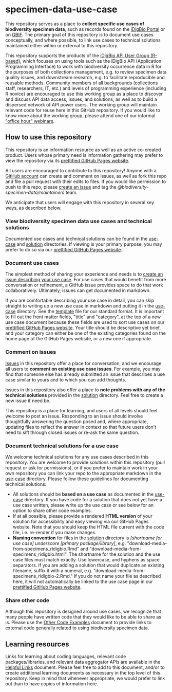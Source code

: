 # specimen-data-use-case

This repository serves as a place to **collect specific use cases of biodiversity specimen data**, such as records found on the [iDigBio Portal](https://www.idigbio.org/portal/) or on [GBIF](https://www.gbif.org/). The primary goal of this repository is to document use cases conceptually, and where possible, to link use cases to technical solutions maintained either within or external to this repository.

This repository supports the products of the [iDigBio API User Group (R-based)](https://www.idigbio.org/wiki/index.php/IDigBio_Working_Groups#API_User_Group_.28R-based.29), which focuses on using tools such as the iDigBio API (Application Programming Interface) to work with biodiversity occurrence data in R for the purposes of both collections management, e.g. to review specimen data quality issues, and downstream research, e.g. to facilitate reproducible and reusable methods. Community members of all backgrounds (collections staff, researchers, IT, etc.) and levels of programming experience (including R novice) are encouraged to use this working group as a place to discover and discuss API data access, issues, and solutions, as well as to build a dispersed network of API power users. The working group will maintain relevant code for reuse here in this GitHub repository. If you would like to know more about the working group, please attend one of our informal ["office hour" webinars](https://www.idigbio.org/content/open-office-hours-hosted-api-user-group-r-based).

## How to use this repository
This repository is an information resource as well as an active co-created product. Users whose primary need is information gathering may prefer to view the repository via its [prettified GitHub Pages website](https://biodiversity-specimen-data.github.io/specimen-data-use-case/).

All users are encouraged to contribute to this repository! Anyone with a [GitHub account](https://github.com/join) can create and comment on issues, as well as fork this repo and file a pull request with their edits to files. If you would like permission to push to this repo, please [create an issue](https://github.com/biodiversity-specimen-data/specimen-data-use-case/issues) and tag the _@biodiversity-specimen-data/maintainers_ team.

We anticipate that users will engage with this repository in several key ways, as described below.

### View biodiversity specimen data use cases and technical solutions

Documented use cases and technical solutions can be found in the [use-case](_use-case) and [solution](_solution) directories. If viewing is your primary purpose, you may prefer to do so via our [prettified GitHub Pages website](https://biodiversity-specimen-data.github.io/specimen-data-use-case/).

### Document use cases

The simplest method of sharing your experience and needs is to [create an issue describing your use case](https://github.com/biodiversity-specimen-data/specimen-data-use-case/issues). For use cases that would benefit from more conversation or refinement, a GitHub issue provides space to do that work collaboratively. Ultimately, issues can get documented in markdown.

If you are comfortable describing your use case in detail, you can skip straight to writing up a new use case in markdown and putting it in the [use-case](_use-case) directory. See the [template](_use-case/_TEMPLATE.md) file for our standard format. It is important to fill out the front matter fields, "title" and "category", at the top of a new use case document because these fields are used to sort use cases on our [prettified GitHub Pages website](https://biodiversity-specimen-data.github.io/specimen-data-use-case/). Your title should be descriptive yet brief, and your category can either be one of the existing categories found on the home page of the GitHub Pages website, or a new one if appropriate.

### Comment on issues

[Issues](https://github.com/biodiversity-specimen-data/specimen-data-use-case/issues) in this repository offer a place for conversation, and we encourage all users to **comment on existing use case issues**. For example, you may find that someone else has already submitted an issue that describes a use case similar to yours and to which you can add thoughts.

Issues in this repository also offer a place to **note problems with any of the technical solutions** provided in the [solution](_solution) directory. Feel free to create a new issue if need be.

This repository is a place for learning, and users of all levels should feel welcome to post an issue. Responding to an issue should involve thoughtfully answering the question posed and, where appropriate, updating files to reflect the answer in context so that future users don't need to sift through closed issues or re-ask the same question.

### Document technical solutions for a use case

We welcome technical solutions for any use cases described in this repository. You are welcome to provide solutions within this repository (pull request or ask for permissions), or if you prefer to maintain work in your own repository you can link your repo to the appropriate markdown in the [use-case](_use-case) directory. Please follow these guidelines for documenting technical solutions:
- All solutions should be **based on a use case** as documented in the [use-case](_use-case) directory. If you have code for a solution that does not yet have a use case written, please write up the use case or see below for an option to share other code examples.
- If at all possible, please provide a rendered **HTML version** of your solution for accessibility and easy viewing via our GitHub Pages website. Note that you should keep the HTML file current with the code file, i.e. re-render if you make changes.
- **Naming convention** for files in the [solution](_solution) directory is _[shortname for use case] underscore [primary package/library]_, e.g. "download-media-from-specimens_ridigbio.Rmd" and "download-media-from-specimens_ridigbio.html". The shortname for the solution and the use case files must match exactly. Use lowercase, and hyphens as space separators. If you are adding a solution that would duplicate an existing filename, suffix it with a numeral, e.g. "download-media-from-specimens_ridigbio-2.Rmd." If you do not name your file as described here, it will not automatically be linked to the use case page in our [prettified GitHub Pages website](https://biodiversity-specimen-data.github.io/specimen-data-use-case/).

### Share other code

Although this repository is designed around use cases, we recognize that many people have written code that they would like to be able to share as is. Please use the [Other Code Examples](other-code-examples.md) document to provide links to external code generally related to using biodiversity specimen data.

## Learning resources

Links for learning about coding languages, relevant code packages/libraries, and relevant data aggregator APIs are available in the [Helpful Links](helpful-links.md) document. Please feel free to add to this document, and/or to create additional learning documents as necessary in the top level of this repository. Keep in mind that whenever appropriate, we would prefer to link out than to have copies of information here.
